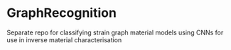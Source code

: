 # GraphRecognition
Separate repo for classifying strain graph material models using CNNs for use in inverse material characterisation
